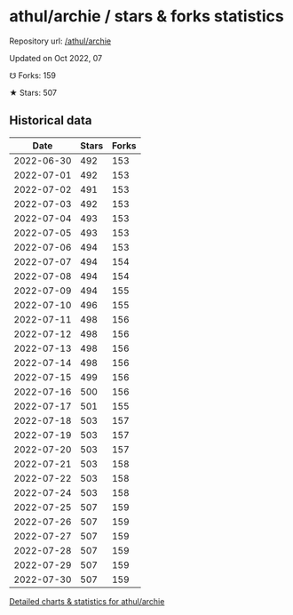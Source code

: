 # athul/archie / stars & forks statistics

Repository url: [/athul/archie](https://github.com/athul/archie)

Updated on Oct 2022, 07

☋ Forks: 159

★ Stars: 507

## Historical data
| Date | Stars | Forks |
|------|-------|-------|
| 2022-06-30 | 492 | 153 | 
| 2022-07-01 | 492 | 153 | 
| 2022-07-02 | 491 | 153 | 
| 2022-07-03 | 492 | 153 | 
| 2022-07-04 | 493 | 153 | 
| 2022-07-05 | 493 | 153 | 
| 2022-07-06 | 494 | 153 | 
| 2022-07-07 | 494 | 154 | 
| 2022-07-08 | 494 | 154 | 
| 2022-07-09 | 494 | 155 | 
| 2022-07-10 | 496 | 155 | 
| 2022-07-11 | 498 | 156 | 
| 2022-07-12 | 498 | 156 | 
| 2022-07-13 | 498 | 156 | 
| 2022-07-14 | 498 | 156 | 
| 2022-07-15 | 499 | 156 | 
| 2022-07-16 | 500 | 156 | 
| 2022-07-17 | 501 | 155 | 
| 2022-07-18 | 503 | 157 | 
| 2022-07-19 | 503 | 157 | 
| 2022-07-20 | 503 | 157 | 
| 2022-07-21 | 503 | 158 | 
| 2022-07-22 | 503 | 158 | 
| 2022-07-24 | 503 | 158 | 
| 2022-07-25 | 507 | 159 | 
| 2022-07-26 | 507 | 159 | 
| 2022-07-27 | 507 | 159 | 
| 2022-07-28 | 507 | 159 | 
| 2022-07-29 | 507 | 159 | 
| 2022-07-30 | 507 | 159 | 


[Detailed charts & statistics for athul/archie](https://reviewgithub.com/rep/athul/archie)
